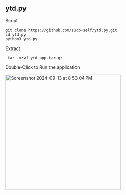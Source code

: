 ## ytd.py

Script

```
git clone https://github.com/sudo-self/ytd.py.git
cd ytd.py
python3 ytd.py
```

Extract

```
 tar -xzvf ytd_app.tar.gz
```

 Double-Click to Run the application
   
<img width="362" alt="Screenshot 2024-09-13 at 8 53 04 PM" src="https://github.com/user-attachments/assets/a0d50efb-9317-4ac0-8328-f1c99cedcdaf">


